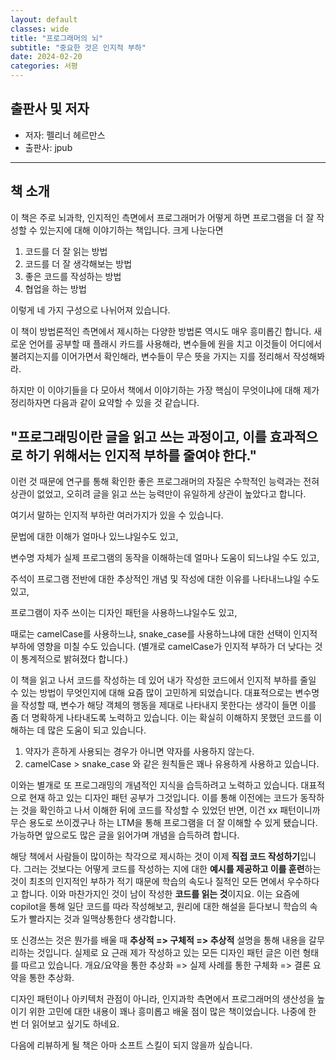 ```yaml
---
layout: default
classes: wide
title: "프로그래머의 뇌"
subtitle: "중요한 것은 인지적 부하"
date: 2024-02-20
categories: 서평
---
```


## 출판사 및 저자

* 저자: 펠리너 헤르만스
* 출판사: jpub

---

## 책 소개

이 책은 주로 뇌과학, 인지적인 측면에서 프로그래머가 어떻게 하면 프로그램을 더 잘 작성할 수 있는지에 대해 이야기하는 책입니다. 크게 나눈다면

1. 코드를 더 잘 읽는 방법
2. 코드를 더 잘 생각해보는 방법
3. 좋은 코드를 작성하는 방법
4. 협업을 하는 방법

이렇게 네 가지 구성으로 나뉘어져 있습니다.

이 책이 방법론적인 측면에서 제시하는 다양한 방법론 역시도 매우 흥미롭긴 합니다. 새로운 언어를 공부할 때 플래시 카드를 사용해라, 변수들에 원을 치고 이것들이 어디에서 불려지는지를 이어가면서 확인해라, 변수들이 무슨 뜻을 가지는 지를 정리해서 작성해봐라.

하지만 이 이야기들을 다 모아서 책에서 이야기하는 가장 핵심이 무엇이냐에 대해 제가 정리하자면 다음과 같이 요약할 수 있을 것 같습니다.

## "프로그래밍이란 글을 읽고 쓰는 과정이고, 이를 효과적으로 하기 위해서는 인지적 부하를 줄여야 한다."

이런 것 때문에 연구를 통해 확인한 좋은 프로그래머의 자질은 수학적인 능력과는 전혀 상관이 없었고, 오히려 글을 읽고 쓰는 능력만이 유일하게 상관이 높았다고 합니다.

여기서 말하는 인지적 부하란 여러가지가 있을 수 있습니다.

문법에 대한 이해가 얼마나 있느냐일수도 있고,

변수명 자체가 실제 프로그램의 동작을 이해하는데 얼마나 도움이 되느냐일 수도 있고,

주석이 프로그램 전반에 대한 추상적인 개념 및 작성에 대한 이유를 나타내느냐일 수도 있고,

프로그램이 자주 쓰이는 디자인 패턴을 사용하느냐일수도 있고,

때로는 camelCase를 사용하느냐, snake_case를 사용하느냐에 대한 선택이 인지적 부하에 영향을 미칠 수도 있습니다.
(별개로 camelCase가 인지적 부하가 더 낮다는 것이 통계적으로 밝혀졌다 합니다.)

이 책을 읽고 나서 코드를 작성하는 데 있어 내가 작성한 코드에서 인지적 부하를 줄일 수 있는 방법이 무엇인지에 대해 요즘 많이 고민하게 되었습니다. 대표적으로는 변수명을 작성할 때, 변수가 해당 객체의 행동을 제대로 나타내지 못한다는 생각이 들면 이를 좀 더 명확하게 나타내도록 노력하고 있습니다. 이는 확실히 이해하지 못했던 코드를 이해하는 데 많은 도움이 되고 있습니다.

1. 약자가 흔하게 사용되는 경우가 아니면 약자를 사용하지 않는다.
2. camelCase > snake_case
와 같은 원칙들은 꽤나 유용하게 사용하고 있습니다.

이와는 별개로 또 프로그래밍의 개념적인 지식을 습득하려고 노력하고 있습니다. 대표적으로 현재 하고 있는 디자인 패턴 공부가 그것입니다. 이를 통해 이전에는 코드가 동작하는 것을 확인하고 나서 이해한 뒤에 코드를 작성할 수 있었던 반면, 이건 xx 패턴이니까 무슨 용도로 쓰이겠구나 하는 LTM을 통해 프로그램을 더 잘 이해할 수 있게 됐습니다. 가능하면 앞으로도 많은 글을 읽어가며 개념을 습득하려 합니다.

해당 책에서 사람들이 많이하는 착각으로 제시하는 것이 이제 **직접 코드 작성하기**입니다. 그러는 것보다는 어떻게 코드를 작성하는 지에 대한 **예시를 제공하고 이를 훈련**하는 것이 최초의 인지적인 부하가 적기 때문에 학습의 속도나 질적인 모든 면에서 우수하다고 합니다. 이와 마찬가지인 것이 남이 작성한 **코드를 읽는 것**이지요. 이는 요즘에 copilot을 통해 일단 코드를 따라 작성해보고, 원리에 대한 해설을 듣다보니 학습의 속도가 빨라지는 것과 일맥상통한다 생각합니다.

또 신경쓰는 것은 뭔가를 배울 때 **추상적 => 구체적 => 추상적** 설명을 통해 내용을 갈무리하는 것입니다. 실제로 요 근래 제가 작성하고 있는 모든 디자인 패턴 글은 이런 형태를 따르고 있습니다. 개요/요약을 통한 추상화 => 실제 사례를 통한 구체화 => 결론 요약을 통한 추상화.

디자인 패턴이나 아키텍처 관점이 아니라, 인지과학 측면에서 프로그래머의 생산성을 높이기 위한 고민에 대한 내용이 꽤나 흥미롭고 배울 점이 많은 책이었습니다. 나중에 한 번 더 읽어보고 싶기도 하네요.

다음에 리뷰하게 될 책은 아마 소프트 스킬이 되지 않을까 싶습니다.
